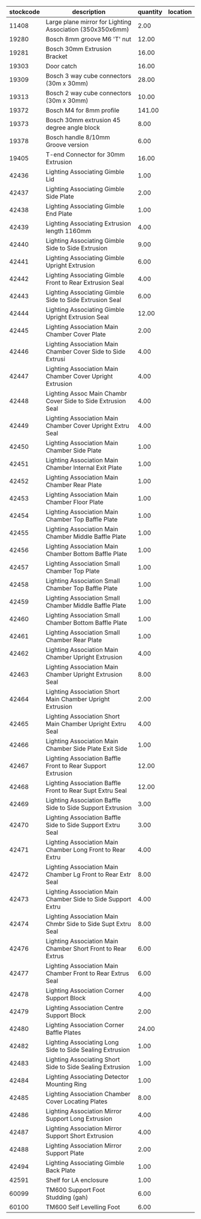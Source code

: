 |stockcode|description|quantity|location|
|---------|-----------|--------|--------|
|11408|Large plane mirror for Lighting Association (350x350x6mm)|2.00||
|19280|Bosch 8mm groove M6 'T' nut|12.00||
|19281|Bosch 30mm Extrusion Bracket|16.00||
|19303|Door catch|16.00||
|19309|Bosch 3 way cube connectors (30m x 30mm)|28.00||
|19313|Bosch 2 way cube connectors (30m x 30mm)|10.00||
|19372|Bosch M4 for 8mm profile|141.00||
|19373|Bosch 30mm extrusion 45 degree angle block|8.00||
|19378|Bosch handle 8/10mm Groove version|6.00||
|19405|T-end Connector for 30mm Extrusion|16.00||
|42436|Lighting Associating Gimble Lid|1.00||
|42437|Lighting Associating Gimble Side Plate|2.00||
|42438|Lighting Associating Gimble End Plate|1.00||
|42439|Lighting Associating Extrusion length 1160mm|4.00||
|42440|Lighting Associating Gimble Side to Side Extrusion|9.00||
|42441|Lighting Associating Gimble Upright Extrusion|6.00||
|42442|Lighting Associating Gimble Front to Rear Extrusion Seal|4.00||
|42443|Lighting Associating Gimble Side to Side Extrusion Seal|6.00||
|42444|Lighting Associating Gimble Upright Extrusion Seal|12.00||
|42445|Lighting Association Main Chamber Cover Plate|2.00||
|42446|Lighting Association Main Chamber Cover Side to Side Extrusi|4.00||
|42447|Lighting Association Main Chamber Cover Upright Extrusion|4.00||
|42448|Lighting Assoc Main Chambr Cover Side to Side Extrusion Seal|4.00||
|42449|Lighting Association Main Chamber Cover Upright Extru Seal|4.00||
|42450|Lighting Association Main Chamber Side Plate|1.00||
|42451|Lighting Association Main Chamber Internal Exit Plate|1.00||
|42452|Lighting Association Main Chamber Rear Plate|1.00||
|42453|Lighting Association Main Chamber Floor Plate|1.00||
|42454|Lighting Association Main Chamber Top Baffle Plate|1.00||
|42455|Lighting Association Main Chamber Middle Baffle Plate|1.00||
|42456|Lighting Association Main Chamber Bottom Baffle Plate|1.00||
|42457|Lighting Association Small Chamber Top Plate|1.00||
|42458|Lighting Association Small Chamber Top Baffle Plate|1.00||
|42459|Lighting Association Small Chamber Middle Baffle Plate|1.00||
|42460|Lighting Association Small Chamber Bottom Baffle Plate|1.00||
|42461|Lighting Association Small Chamber Rear Plate|1.00||
|42462|Lighting Association Main Chamber Upright Extrusion|4.00||
|42463|Lighting Association Main Chamber Upright Extrusion Seal|8.00||
|42464|Lighting Association Short Main Chamber Upright Extrusion|2.00||
|42465|Lighting Association Short Main Chamber Upright Extru Seal|4.00||
|42466|Lighting Association Main Chamber Side Plate Exit Side|1.00||
|42467|Lighting Association Baffle Front to Rear Support Extrusion|12.00||
|42468|Lighting Association Baffle Front to Rear Supt Extru Seal|12.00||
|42469|Lighting Association Baffle Side to Side Support Extrusion|3.00||
|42470|Lighting Association Baffle Side to Side Support Extru Seal|3.00||
|42471|Lighting Association Main Chamber Long Front to Rear Extru|4.00||
|42472|Lighting Association Main Chamber Lg Front to Rear Extr Seal|8.00||
|42473|Lighting Association Main Chamber Side to Side Support Extru|4.00||
|42474|Lighting Association Main Chmbr Side to Side Supt Extru Seal|8.00||
|42476|Lighting Association Main Chamber Short Front to Rear Extrus|6.00||
|42477|Lighting Association Main Chamber Front to Rear Extrus Seal|6.00||
|42478|Lighting Association Corner Support Block|4.00||
|42479|Lighting Association Centre Support Block|2.00||
|42480|Lighting Association Corner Baffle Plates|24.00||
|42482|Lighting Associating Long Side to Side Sealing Extrusion|1.00||
|42483|Lighting Associating Short Side to Side Sealing Extrusion|1.00||
|42484|Lighting Associating Detector Mounting Ring|1.00||
|42485|Lighting Association Chamber Cover Locating Plates|8.00||
|42486|Lighting Association Mirror Support Long Extrusion|4.00||
|42487|Lighting Association Mirror Support Short Extrusion|4.00||
|42488|Lighting Association Mirror Support Plate|2.00||
|42494|Lighting Associating Gimble Back Plate|1.00||
|42591|Shelf for LA enclosure|1.00||
|60099|TM600 Support Foot Studding (gah)|6.00||
|60100|TM600 Self Levelling Foot|6.00||
